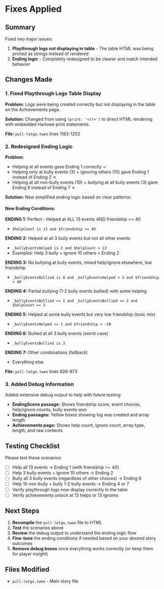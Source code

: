 # Fixes Applied

## Summary
Fixed two major issues:
1. **Playthrough logs not displaying in table** - The table HTML was being printed as strings instead of rendered
2. **Ending logic** - Completely redesigned to be clearer and match intended behavior

## Changes Made

### 1. Fixed Playthrough Logs Table Display
**Problem:** Logs were being created correctly but not displaying in the table on the Achievements page.

**Solution:** Changed from using `(print: '<tr>')` to direct HTML rendering with embedded Harlowe print statements.

**File:** `pull-letgo.twee` lines 1183-1202

### 2. Redesigned Ending Logic
**Problem:** 
- Helping at all events gave Ending 1 correctly ✓
- Helping only at bully events (3) + ignoring others (10) gave Ending 1 instead of Ending 2 ✗
- Helping at all non-bully events (10) + bullying at all bully events (3) gave Ending 6 instead of Ending 7 ✗

**Solution:** New simplified ending logic based on clear patterns:

#### New Ending Conditions:

**ENDING 1:** Perfect - Helped at ALL 13 events AND friendship >= 40
- `$helpCount is 13 and $friendship >= 40`

**ENDING 2:** Helped at all 3 bully events but not all other events
- `_bullyEventsHelped is 3 and $helpCount < 13`
- Examples: Help 3 bully + ignore 10 others = Ending 2

**ENDING 3:** No bullying at bully events, mixed help/ignore elsewhere, low friendship
- `_bullyEventsBullied is 0 and _bullyEventsHelped < 3 and $friendship < 40`

**ENDING 4:** Partial bullying (1-2 bully events bullied) with some helping
- `_bullyEventsBullied >= 1 and _bullyEventsBullied <= 2 and $helpCount >= 3`

**ENDING 5:** Helped at some bully events but very low friendship (toxic mix)
- `_bullyEventsHelped >= 1 and $friendship < -20`

**ENDING 6:** Bullied at all 3 bully events (worst case)
- `_bullyEventsBullied is 3`

**ENDING 7:** Other combinations (fallback)
- Everything else

**File:** `pull-letgo.twee` lines 826-873

### 3. Added Debug Information
Added extensive debug output to help with future testing:

- **EndingScene passage:** Shows friendship score, event choices, help/ignore counts, bully events won
- **Ending passages:** Yellow boxes showing log was created and array length
- **Achievements page:** Shows help count, ignore count, array type, length, and raw contents

## Testing Checklist

Please test these scenarios:

- [ ] Help all 13 events → Ending 1 (with friendship >= 40)
- [ ] Help 3 bully events + ignore 10 others → Ending 2
- [ ] Bully all 3 bully events (regardless of other choices) → Ending 6
- [ ] Help 10 non-bully + bully 1-2 bully events → Ending 4 or 7
- [ ] Verify playthrough logs now display correctly in the table
- [ ] Verify achievements unlock at 13 helps or 13 ignores

## Next Steps

1. **Recompile** the `pull-letgo.twee` file to HTML
2. **Test** the scenarios above
3. **Review** the debug output to understand the ending logic flow
4. **Fine-tune** the ending conditions if needed based on your desired story outcomes
5. **Remove debug boxes** once everything works correctly (or keep them for player insight)

## Files Modified
- `pull-letgo.twee` - Main story file
